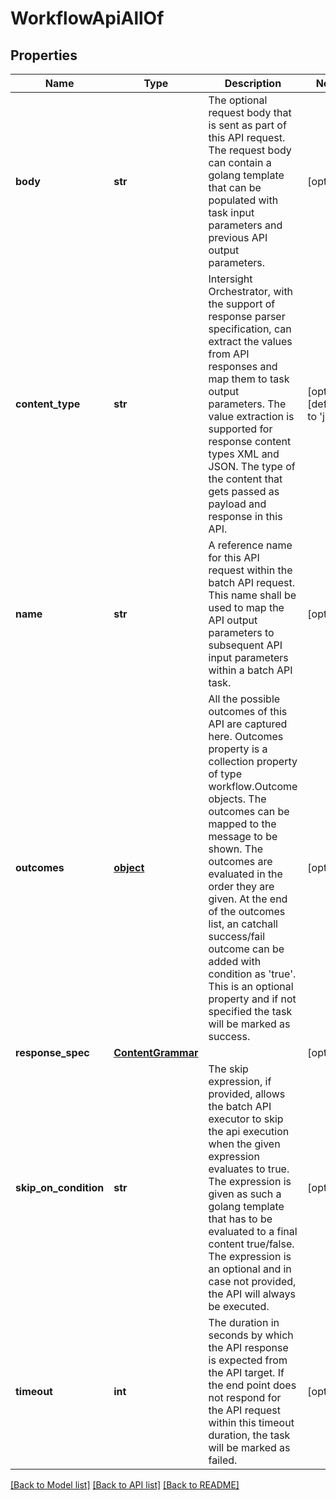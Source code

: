 # WorkflowApiAllOf

## Properties
Name | Type | Description | Notes
------------ | ------------- | ------------- | -------------
**body** | **str** | The optional request body that is sent as part of this API request.  The request body can contain a golang template that can be populated with task input parameters and previous API output parameters.    | [optional] 
**content_type** | **str** | Intersight Orchestrator, with the support of response parser specification, can extract the values from API responses and map them to task output parameters. The value extraction is supported for response content types XML and JSON.  The type of the content that gets passed as payload and response in this API.    | [optional] [default to 'json']
**name** | **str** | A reference name for this API request within the batch API request.  This name shall be used to map the API output parameters to subsequent API input parameters within a batch API task.    | [optional] 
**outcomes** | [**object**](.md) | All the possible outcomes of this API are captured here. Outcomes property is a collection property of type workflow.Outcome objects.  The outcomes can be mapped to the message to be shown. The outcomes are evaluated in the order they are given. At the end of the outcomes list, an catchall success/fail outcome can be added with condition as &#39;true&#39;.  This is an optional property and if not specified the task will be marked as success.    | [optional] 
**response_spec** | [**ContentGrammar**](ContentGrammar.md) |  | [optional] 
**skip_on_condition** | **str** | The skip expression, if provided, allows the batch API executor to skip the api execution when the given expression evaluates to true.  The expression is given as such a golang template that has to be evaluated to a final content true/false. The expression is an optional and in case not provided, the API will always be executed.    | [optional] 
**timeout** | **int** | The duration in seconds by which the API response is expected from the API target.  If the end point does not respond for the API request within this timeout duration, the task will be marked as failed.     | [optional] 

[[Back to Model list]](../README.md#documentation-for-models) [[Back to API list]](../README.md#documentation-for-api-endpoints) [[Back to README]](../README.md)



